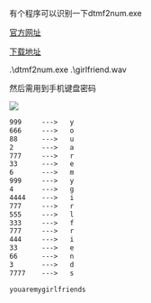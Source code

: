 有个程序可以识别一下dtmf2num.exe

[官方网址](http://freshmeat.sourceforge.net/projects/dtmf2num)

[下载地址](http://aluigi.altervista.org/mytoolz/dtmf2num.zip)

.\dtmf2num.exe .\girlfriend.wav

然后需用到手机键盘密码

![](https://s21.ax1x.com/2024/04/05/pFqPojK.png)

```txt
999     --->   y
666     --->   o
88      --->   u
2       --->   a
777     --->   r
33      --->   e
6       --->   m
999     --->   y
4       --->   g
4444    --->   i
777     --->   r
555     --->   l
333     --->   f
777     --->   r
444     --->   i
33      --->   e
66      --->   n
3       --->   d
7777    --->   s

youaremygirlfriends
```